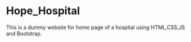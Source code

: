 # Hope_Hospital
This is a dummy website for home page of a  hospital using HTML,CSS,JS and Bootstrap.
